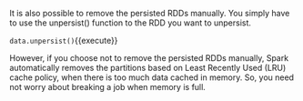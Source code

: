 It is also possible to remove the persisted RDDs manually. You simply have to use the unpersist() function to the RDD you want to unpersist.

`data.unpersist()`{{execute}} 

However, if you choose not to remove the persisted RDDs manually, Spark automatically removes the partitions based on Least Recently Used (LRU) cache policy, when there is too much data cached in memory. So, you need not worry about breaking a job when memory is full.
